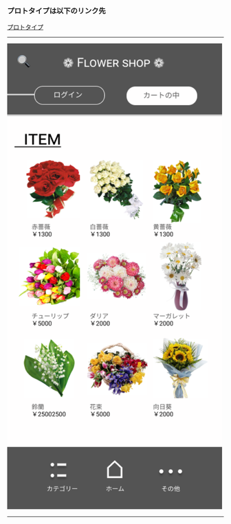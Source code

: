 ### プロトタイプは以下のリンク先
[プロトタイプ](https://www.figma.com/file/IrrRhtrYXAE3vZ0XXTK5oF/Untitled?node-id=11%3A0)

*****
<img src="../img/original.png" width="500">

*****
